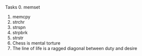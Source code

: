 Tasks
0. memset
1. memcpy
2. strchr
3. strspn
4. strpbrk
5. strstr
6. Chess is mental torture
7. The line of life is a ragged diagonal between duty and desire

